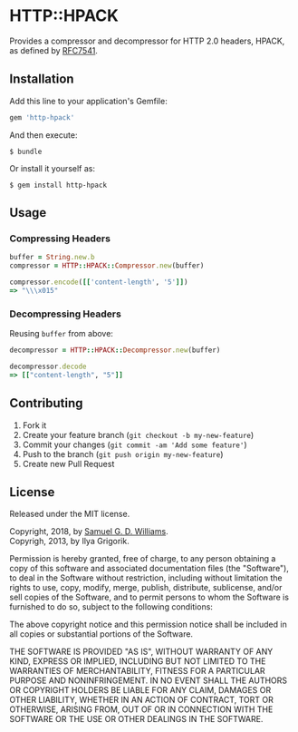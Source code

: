 # HTTP::HPACK

Provides a compressor and decompressor for HTTP 2.0 headers, HPACK, as defined by [RFC7541](https://tools.ietf.org/html/rfc7541).

## Installation

Add this line to your application's Gemfile:

```ruby
gem 'http-hpack'
```

And then execute:

	$ bundle

Or install it yourself as:

	$ gem install http-hpack

## Usage

### Compressing Headers

```ruby
buffer = String.new.b
compressor = HTTP::HPACK::Compressor.new(buffer)

compressor.encode([['content-length', '5']])
=> "\\\x015"
```

### Decompressing Headers

Reusing `buffer` from above:

```ruby
decompressor = HTTP::HPACK::Decompressor.new(buffer)

decompressor.decode
=> [["content-length", "5"]]
```

## Contributing

1. Fork it
2. Create your feature branch (`git checkout -b my-new-feature`)
3. Commit your changes (`git commit -am 'Add some feature'`)
4. Push to the branch (`git push origin my-new-feature`)
5. Create new Pull Request

## License

Released under the MIT license.

Copyright, 2018, by [Samuel G. D. Williams](http://www.codeotaku.com/samuel-williams).  
Copyrigh, 2013, by Ilya Grigorik.  

Permission is hereby granted, free of charge, to any person obtaining a copy
of this software and associated documentation files (the "Software"), to deal
in the Software without restriction, including without limitation the rights
to use, copy, modify, merge, publish, distribute, sublicense, and/or sell
copies of the Software, and to permit persons to whom the Software is
furnished to do so, subject to the following conditions:

The above copyright notice and this permission notice shall be included in
all copies or substantial portions of the Software.

THE SOFTWARE IS PROVIDED "AS IS", WITHOUT WARRANTY OF ANY KIND, EXPRESS OR
IMPLIED, INCLUDING BUT NOT LIMITED TO THE WARRANTIES OF MERCHANTABILITY,
FITNESS FOR A PARTICULAR PURPOSE AND NONINFRINGEMENT. IN NO EVENT SHALL THE
AUTHORS OR COPYRIGHT HOLDERS BE LIABLE FOR ANY CLAIM, DAMAGES OR OTHER
LIABILITY, WHETHER IN AN ACTION OF CONTRACT, TORT OR OTHERWISE, ARISING FROM,
OUT OF OR IN CONNECTION WITH THE SOFTWARE OR THE USE OR OTHER DEALINGS IN
THE SOFTWARE.
